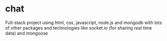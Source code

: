 # chat
Full-stack project using html, css, javascript, node.js and mongodb with lots of other packages and technologies like socket.io (for sharing real time data) and mongoose 
